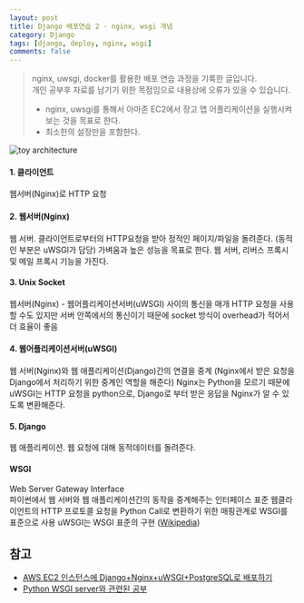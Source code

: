 ```yaml
---
layout: post
title: Django 배포연습 2 - nginx, wsgi 개념
category: Django
tags: [django, deploy, nginx, wsgi]
comments: false
---
```


> nginx, uwsgi, docker를 활용한 배포 연습 과정을 기록한 글입니다.   
> 개인 공부후 자료를 남기기 위한 목점임으로 내용상에 오류가 있을 수 있습니다.
>
> - nginx, uwsgi를 통해서 아마존 EC2에서 장고 앱 어플리케이션을 실행시켜 보는 것을 목표로 한다.
> - 최소한의 설정만을 포함한다.


![toy architecture](https://i.imgur.com/H9JNiKu.png)

#### 1. 클라이언트
웹서버(Nginx)로 HTTP 요청

#### 2. 웹서버(Nginx)
웹 서버. 클라이언트로부터의 HTTP요청을 받아 정적인 페이지/파일을 돌려준다. (동적인 부분은 uWSGI가 담당)
가벼움과 높은 성능을 목표로 한다. 웹 서버, 리버스 프록시 및 메일 프록시 기능을 가진다.


#### 3. Unix Socket
웹서버(Nginx) - 웹어플리케이션서버(uWSGI) 사이의 통신을 매개
HTTP 요청을 사용할 수도 있지만 서버 안쪽에서의 통신이기 때문에 socket 방식이 overhead가 적어서 더 효율이 좋음

#### 4. 웹어플리케이션서버(uWSGI)
웹 서버(Nginx)와 웹 애플리케이션(Django)간의 연결을 중계
(Nginx에서 받은 요청을 Django에서 처리하기 위한 중계인 역할을 해준다)
Nginx는 Python을 모르기 때문에 uWSGI는 HTTP 요청을 python으로,
Django로 부터 받은 응답을 Nginx가 알 수 있도록 변환해준다.

#### 5. Django
웹 애플리케이션. 웹 요청에 대해 동적데이터를 돌려준다.

#### WSGI
Web Server Gateway Interface  
파이썬에서 웹 서버와 웹 애플리케이션간의 동작을 중계해주는 인터페이스 표준
웹클라이언트의 HTTP 프로토콜 요청을 Python Call로 변환하기 위한 매핑관계로 WSGI를 표준으로 사용
uWSGI는 WSGI 표준의 구현 ([Wikipedia](https://ko.wikipedia.org/wiki/%EC%9B%B9_%EC%84%9C%EB%B2%84_%EA%B2%8C%EC%9D%B4%ED%8A%B8%EC%9B%A8%EC%9D%B4_%EC%9D%B8%ED%84%B0%ED%8E%98%EC%9D%B4%EC%8A%A4))


## 참고
- [AWS EC2 인스턴스에 Django+Nginx+uWSGI+PostgreSQL로 배포하기](http://technerd.tistory.com/55)
- [Python WSGI server와 관련된 공부](http://software-engineer.gatsbylee.com/w-htm/)
